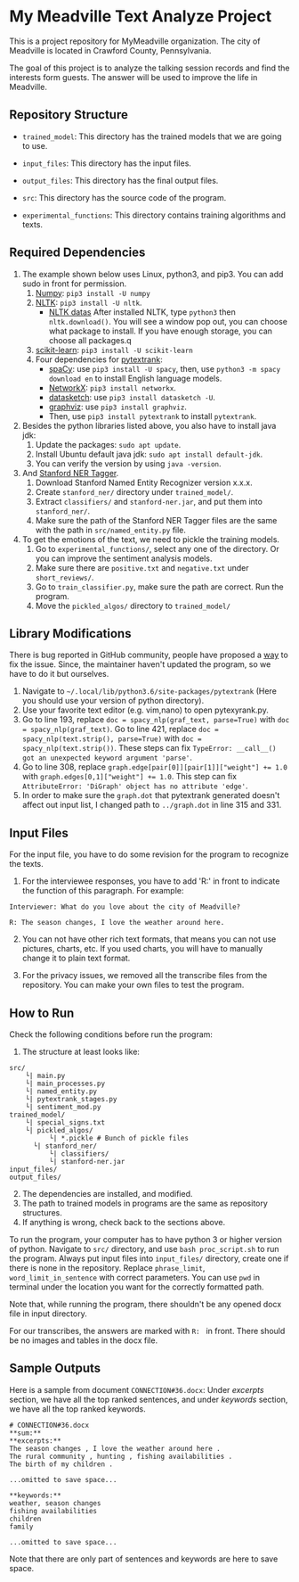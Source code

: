 # My Meadville Text Analyze Project

This is a project repository for MyMeadville organization. The city of Meadville is located in Crawford County, Pennsylvania.

The goal of this project is to analyze the talking session records and find the interests form guests. The answer will be used to improve the life in Meadville.

## Repository Structure

* `trained_model`: This directory has the trained models that we are going to use.

* `input_files`: This directory has the input files.

* `output_files`: This directory has the final output files.

* `src`: This directory has the source code of the program.

* `experimental_functions`: This directory contains training algorithms and texts.

## Required Dependencies

1. The example shown below uses Linux, python3, and pip3. You can add sudo in front for permission.
    1. [Numpy](https://pypi.org/project/numpy/): `pip3 install -U numpy`
    2. [NLTK](https://www.nltk.org/install.html): `pip3 install -U nltk`.
        - [NLTK datas](https://www.nltk.org/data.html) After installed NLTK, type `python3` then `nltk.download()`. You will see a window pop out, you can choose what package to install. If you have enough storage, you can choose all packages.q
    3. [scikit-learn](https://scikit-learn.org/stable/install.html): `pip3 install -U scikit-learn`
    4. Four dependencies for [pytextrank](https://github.com/ceteri/pytextrank):
        - [spaCy](https://spacy.io/usage/): use `pip3 install -U spacy`, then, use `python3 -m spacy download en` to install English language models.
        - [NetworkX](https://networkx.github.io/documentation/stable/install.html):  `pip3 install networkx`.
        - [datasketch](https://github.com/ekzhu/datasketch): use `pip3 install datasketch -U`.
        - [graphviz](https://pypi.org/project/graphviz/): use `pip3 install graphviz`.
        - Then, use `pip3 install pytextrank` to install `pytextrank`.
2. Besides the python libraries listed above, you also have to install java jdk:
    1. Update the packages: `sudo apt update`.
    2. Install Ubuntu default java jdk: `sudo apt install default-jdk`.
    3. You can verify the version by using `java -version`.
3. And [Stanford NER Tagger](https://nlp.stanford.edu/software/CRF-NER.shtml).
    1. Download Stanford Named Entity Recognizer version x.x.x.
    2. Create `stanford_ner/` directory under `trained_model/`.
    3. Extract `classifiers/` and `stanford-ner.jar`, and put them into `stanford_ner/`.
    4. Make sure the path of the Stanford NER Tagger files are the same with the path in `src/named_entity.py` file.
4. To get the emotions of the text, we need to pickle the training models.
    1. Go to `experimental_functions/`, select any one of the directory. Or you can improve the sentiment analysis models.
    2. Make sure there are `positive.txt` and `negative.txt` under `short_reviews/`.
    3. Go to `train_classifier.py`, make sure the path are correct. Run the program.
    4. Move the `pickled_algos/` directory to `trained_model/`

## Library Modifications

There is bug reported in GitHub community, people have proposed a [way](https://github.com/ceteri/pytextrank/issues/15#issuecomment-392323261) to fix the issue. Since, the maintainer haven't updated the program, so we have to do it but ourselves.

1. Navigate to `~/.local/lib/python3.6/site-packages/pytextrank` (Here you should use your version of python directory).
2. Use your favorite text editor (e.g. vim,nano) to open pytexyrank.py.
3. Go to line 193, replace `doc = spacy_nlp(graf_text, parse=True)` with `doc = spacy_nlp(graf_text)`. Go to line 421, replace `doc = spacy_nlp(text.strip(), parse=True)` with `doc = spacy_nlp(text.strip())`. These steps can fix `TypeError: __call__() got an unexpected keyword argument 'parse'`.
4. Go to line 308, replace `graph.edge[pair[0]][pair[1]]["weight"] += 1.0` with `graph.edges[0,1]["weight"] += 1.0`. This step can fix `AttributeError: 'DiGraph' object has no attribute 'edge'`.
5. In order to make sure the `graph.dot` that pytextrank generated doesn't affect out input list, I changed path to `../graph.dot` in line 315 and 331.

## Input Files

For the input file, you have to do some revision for the program to recognize the texts.

1. For the interviewee responses, you have to add 'R:' in front to indicate the function of this paragraph. For example:

```
Interviewer: What do you love about the city of Meadville?

R: The season changes, I love the weather around here.
```

2. You can not have other rich text formats, that means you can not use pictures, charts, etc. If you used charts, you will have to manually change it to plain text format.

3. For the privacy issues, we removed all the transcribe files from the repository. You can make your own files to test the program.

## How to Run

Check the following conditions before run the program:

1. The structure at least looks like:
```
src/
    └| main.py
    └| main_processes.py
    └| named_entity.py
    └| pytextrank_stages.py
    └| sentiment_mod.py
trained_model/
    └| special_signs.txt
    └| pickled_algos/
          └| *.pickle # Bunch of pickle files
      └| stanford_ner/
          └| classifiers/
          └| stanford-ner.jar
input_files/
output_files/
```
2. The dependencies are installed, and modified.
3. The path to trained models in programs are the same as repository structures.
4. If anything is wrong, check back to the sections above.

To run the program, your computer has to have python 3 or higher version of python. Navigate to `src/` directory, and use ```bash proc_script.sh``` to run the program. Always put input files into `input_files/` directory, create one if there is none in the repository. Replace `phrase_limit`, `word_limit_in_sentence` with correct parameters. You can use `pwd` in terminal under the location you want for the correctly formatted path.

Note that, while running the program, there shouldn't be any opened docx file in input directory.

For our transcribes, the answers are marked with `R: ` in front. There should be no images and tables in the docx file.

## Sample Outputs

Here is a sample from document `CONNECTION#36.docx`:
Under *excerpts* section, we have all the top ranked sentences, and under *keywords* section, we have all the top ranked keywords.
```
# CONNECTION#36.docx
**sum:**
**excerpts:**
The season changes , I love the weather around here .
The rural community , hunting , fishing availabilities .
The birth of my children .

...omitted to save space...

**keywords:**
weather, season changes
fishing availabilities
children
family

...omitted to save space...
```
Note that there are only part of sentences and keywords are here to save space.
